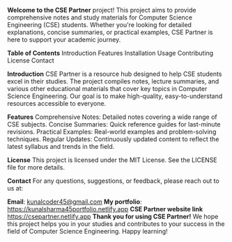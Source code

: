**Welcome to the CSE Partner** project! This project aims to provide comprehensive notes and study materials for Computer Science Engineering (CSE) students. Whether you're looking for detailed explanations, concise summaries, or practical examples, CSE Partner is here to support your academic journey.

**Table of Contents**
Introduction
Features
Installation
Usage
Contributing
License
Contact

**Introduction**
CSE Partner is a resource hub designed to help CSE students excel in their studies. The project compiles notes, lecture summaries, and various other educational materials that cover key topics in Computer Science Engineering. Our goal is to make high-quality, easy-to-understand resources accessible to everyone.

**Features**
Comprehensive Notes: Detailed notes covering a wide range of CSE subjects.
Concise Summaries: Quick reference guides for last-minute revisions.
Practical Examples: Real-world examples and problem-solving techniques.
Regular Updates: Continuously updated content to reflect the latest syllabus and trends in the field.

**License**
This project is licensed under the MIT License. See the LICENSE file for more details.

**Contact**
For any questions, suggestions, or feedback, please reach out to us at:

**Email**: kunalcoder45@gmail.com
**My portfolio**: https://kunalsharma45portfolio.netlify.app
**CSE Partner website link** https://csepartner.netlify.app
**Thank you for using CSE Partner!** We hope this project helps you in your studies and contributes to your success in the field of Computer Science Engineering. Happy learning!
